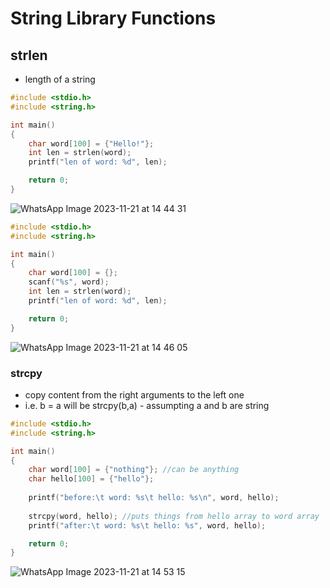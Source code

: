 # String Library Functions
## strlen
- length of a string
```C
#include <stdio.h>
#include <string.h>

int main()
{
    char word[100] = {"Hello!"};
    int len = strlen(word);
    printf("len of word: %d", len);

    return 0;
}
```
![WhatsApp Image 2023-11-21 at 14 44 31](https://github.com/fiona00000/Notes-for-IPC-144-lab/assets/63148173/0b26ae56-7f68-4d0e-8896-ea17115d1602)


```C
#include <stdio.h>
#include <string.h>

int main()
{
    char word[100] = {};
    scanf("%s", word);
    int len = strlen(word);
    printf("len of word: %d", len);

    return 0;
}
```
![WhatsApp Image 2023-11-21 at 14 46 05](https://github.com/fiona00000/Notes-for-IPC-144-lab/assets/63148173/b50c338e-648e-46a1-ae61-32244196f85f)


### strcpy
- copy content from the right arguments to the left one
- i.e. b = a will be strcpy(b,a)
      - assumpting a and b are string
```C
#include <stdio.h>
#include <string.h>

int main()
{
    char word[100] = {"nothing"}; //can be anything
    char hello[100] = {"hello"};
    
    printf("before:\t word: %s\t hello: %s\n", word, hello);
    
    strcpy(word, hello); //puts things from hello array to word array
    printf("after:\t word: %s\t hello: %s", word, hello);

    return 0;
}
```
![WhatsApp Image 2023-11-21 at 14 53 15](https://github.com/fiona00000/Notes-for-IPC-144-lab/assets/63148173/121ab80e-05af-4c18-bdee-857910b41cc1)

